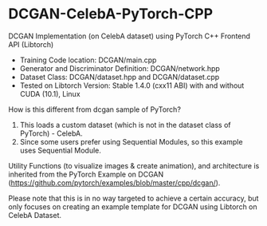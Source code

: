 # DCGAN-CelebA-PyTorch-CPP

DCGAN Implementation (on CelebA dataset) using PyTorch C++ Frontend API (Libtorch)

- Training Code location: DCGAN/main.cpp
- Generator and Discriminator Definition: DCGAN/network.hpp
- Dataset Class: DCGAN/dataset.hpp and DCGAN/dataset.cpp
- Tested on Libtorch Version: Stable 1.4.0 (cxx11 ABI) with and without CUDA (10.1), Linux

How is this different from dcgan sample of PyTorch?

1. This loads a custom dataset (which is not in the dataset class of PyTorch) - CelebA.
2. Since some users prefer using Sequential Modules, so this example uses Sequential Module.

Utility Functions (to visualize images & create animation), and architecture is inherited from the PyTorch Example on DCGAN (https://github.com/pytorch/examples/blob/master/cpp/dcgan/).

Please note that this is in no way targeted to achieve a certain accuracy, but only focuses on creating an example template for DCGAN using Libtorch on CelebA Dataset.
